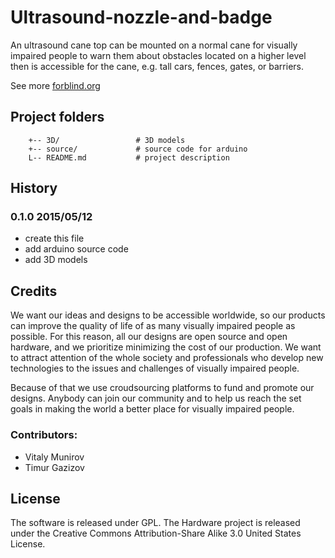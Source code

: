 # Ultrasound-nozzle-and-badge

An ultrasound cane top can be mounted on a normal cane for visually impaired people to warn them about obstacles located 
on a higher level then is accessible for the cane, e.g. tall cars, fences, gates, or barriers.

See more [forblind.org](http://forblind.org/en/?cat=15)

## Project folders

```
    +-- 3D/                 # 3D models
    +-- source/             # source code for arduino
    L-- README.md           # project description
```

## History

### 0.1.0 2015/05/12
 * create this file
 * add arduino source code
 * add 3D models

## Credits

We want our ideas and designs to be accessible worldwide, so our products can improve the quality of life of as many 
visually impaired people as possible. For this reason, all our designs are open source and open hardware, and we 
prioritize minimizing the cost of our production. We want to attract attention of the whole society and professionals 
who develop new technologies to the issues and challenges of visually impaired people.

Because of that we use croudsourcing platforms to fund and promote our designs. Anybody can join our community and to help
us reach the set goals in making the world a better place for visually impaired people.

### Contributors:
 * Vitaly Munirov
 * Timur Gazizov

## License

The software is released under GPL.
The Hardware project is released under the Creative Commons Attribution-Share Alike 3.0 United States License.


